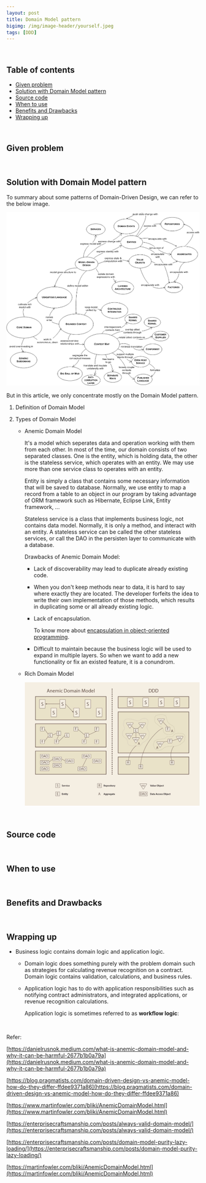 ```yaml
---
layout: post
title: Domain Model pattern
bigimg: /img/image-header/yourself.jpeg
tags: [DDD]
---
```





<br>

## Table of contents
- [Given problem](#given-problem)
- [Solution with Domain Model pattern](#solution-with-domain-model-pattern)
- [Source code](#source-code)
- [When to use](#when-to-use)
- [Benefits and Drawbacks](#benefits-and-drawbacks)
- [Wrapping up](#wrapping-up)

<br>

## Given problem






<br>

## Solution with Domain Model pattern

To summary about some patterns of Domain-Driven Design, we can refer to the below image.

![](../img/Architecture-pattern/Domain-driven-design/Background-DDD.png)

But in this article, we only concentrate mostly on the Domain Model pattern.
1. Definition of Domain Model



2. Types of Domain Model

    - Anemic Domain Model

        It's a model which seperates data and operation working with them from each other. In most of the time, our domain consists of two separated classes. One is the entity, which is holding data, the other is the stateless service, which operates with an entity. We may use more than one service class to operates with an entity.

        Entity is simply a class that contains some necessary information that will be saved to database. Normally, we use entity to map a record from a table to an object in our program by taking advantage of ORM framework such as Hibernate, Eclipse Link, Entity framework, ...

        Stateless service is a class that implements business logic, not contains data model. Normally, it is only a method, and interact with an entity. A stateless service can be called the other stateless services, or call the DAO in the persisten layer to communicate with a database.

        Drawbacks of Anemic Domain Model:
        - Lack of discoverability may lead to duplicate already existing code.
        - When you don't keep methods near to data, it is hard to say where exactly they are located. The developer forfeits the idea to write their own implementation of those methods, which results in duplicating some or all already existing logic.
        - Lack of encapsulation.

            To know more about [encapsulation in object-oriented programming](https://ducmanhphan.github.io/2019-12-19-encapsulation-in-object-oriented-programming/).

        - Difficult to maintain because the business logic will be used to expand in multiple layers. So when we want to add a new functionality or fix an existed feature, it is a conundrom.

    - Rich Domain Model



        ![](../img/Architecture-pattern/Domain-driven-design/domain-model/anemic_model.jpg)

<br>

## Source code





<br>

## When to use





<br>

## Benefits and Drawbacks





<br>

## Wrapping up

- Business logic contains domain logic and application logic.

    - Domain logic does something purely with the problem domain such as strategies for calculating revenue recognition on a contract. Domain logic contains validation, calculations, and business rules.

    - Application logic has to do with application responsibilities such as notifying contract administrators, and integrated applications, or revenue recognition calculations.

        Application logic is sometimes referred to as **workflow logic**:

<br>

Refer:

[https://danielrusnok.medium.com/what-is-anemic-domain-model-and-why-it-can-be-harmful-2677b1b0a79a](https://danielrusnok.medium.com/what-is-anemic-domain-model-and-why-it-can-be-harmful-2677b1b0a79a)

[https://blog.pragmatists.com/domain-driven-design-vs-anemic-model-how-do-they-differ-ffdee9371a86](https://blog.pragmatists.com/domain-driven-design-vs-anemic-model-how-do-they-differ-ffdee9371a86)

[https://www.martinfowler.com/bliki/AnemicDomainModel.html](https://www.martinfowler.com/bliki/AnemicDomainModel.html)

[https://enterprisecraftsmanship.com/posts/always-valid-domain-model/](https://enterprisecraftsmanship.com/posts/always-valid-domain-model/)

[https://enterprisecraftsmanship.com/posts/domain-model-purity-lazy-loading/](https://enterprisecraftsmanship.com/posts/domain-model-purity-lazy-loading/)

[https://martinfowler.com/bliki/AnemicDomainModel.html](https://martinfowler.com/bliki/AnemicDomainModel.html)

[]()

[]()

[]()